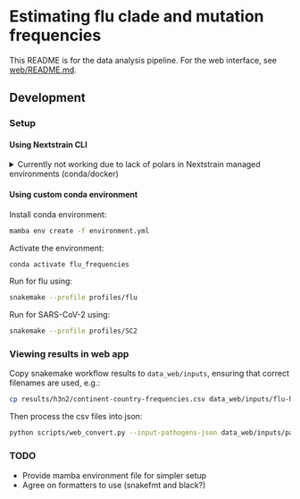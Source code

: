 # Estimating flu clade and mutation frequencies

This README is for the data analysis pipeline. For the web interface, see [web/README.md](web/README.md).

## Development

### Setup

#### Using Nextstrain CLI

<details>

<summary>Currently not working due to lack of polars in Nextstrain managed environments (conda/docker)</summary>

##### Install Nextstrain CLI

On Linux:

```bash
curl -fsSL --proto '=https' https://nextstrain.org/cli/installer/linux | bash
```

On macOS:

```zsh
curl -fsSL --proto '=https' https://nextstrain.org/cli/installer/mac | bash
```

##### Setup Nextstrain CLI

You can set it up to use Docker or a Nextstrain managed conda environment (completely independent of any other conda environments you may have).

Using docker:

```bash
nextstrain setup --set-default docker
```

Using managed conda environment:

```bash
nextstrain setup --set-default conda
```

##### Run analysis

Run analysis:

```bash
nextstrain build . --profile profiles/flu
```

</details>

#### Using custom conda environment

Install conda environment:

```bash
mamba env create -f environment.yml
```

Activate the environment:

```bash
conda activate flu_frequencies
```

Run for flu using:

```bash
snakemake --profile profiles/flu
```

Run for SARS-CoV-2 using:

```bash
snakemake --profile profiles/SC2
```

### Viewing results in web app

Copy snakemake workflow results to `data_web/inputs`, ensuring that correct filenames are used, e.g.:

```bash
cp results/h3n2/continent-country-frequencies.csv data_web/inputs/flu-h3n2.csv
```

Then process the csv files into json:

```bash
python scripts/web_convert.py --input-pathogens-json data_web/inputs/pathogens.json --output-dir web/public/data
```

### TODO

- Provide mamba environment file for simpler setup
- Agree on formatters to use (snakefmt and black?)
